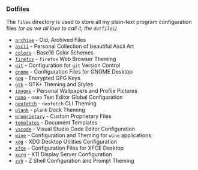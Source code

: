 ### Dotfiles

The `files` directory is used to store all my plain-text program configuration files _(or as we all love to call it, the `dotfiles`)_

- [`archive`](./archive) - Old, Archived Files
- [`ascii`](./ascii) - Personal Collection of beautiful Ascii Art
- [`colors`](./colors) - Base16 Color Schemes
- [`firefox`](./firefox) - `firefox` Web Browser Theming
- [`git`](./git) - Configuration for `git` Version Control
- [`gnome`](./gnome) - Configuration Files for GNOME Desktop
- [`gpg`](./gpg) - Encrypted GPG Keys
- [`gtk`](./gtk) - GTK+ Theming and Styles
- [`images`](./images) - Personal Wallpapers and Profile Pictures
- [`nano`](./nano) - `nano` Text Editor Global Configuration
- [`neofetch`](./neofetch) - `neofetch` CLI Theming
- [`plank`](./plank) - `plank` Dock Theming
- [`proprietary`](https://github.com/maydayv7/proprietary) - Custom Proprietary Files
- [`templates`](./templates) - Document Templates
- [`vscode`](./vscode) - Visual Studio Code Editor Configuration
- [`wine`](./wine) - Configuration and Theming for `wine` applications
- [`xdg`](./xdg) - XDG Desktop Utilities Configuration
- [`xfce`](./xfce) - Configuration Files for XFCE Desktop
- [`xorg`](./xorg) - X11 Display Server Configuration
- [`zsh`](./zsh) - Z Shell Configuration and Prompt Theming
